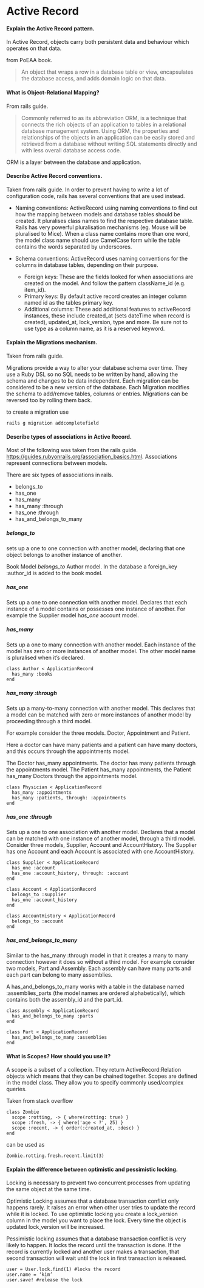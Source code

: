 # Active Record


#### Explain the Active Record pattern.

In Active Record, objects carry both persistent data and behaviour which operates on that data.

from PoEAA book.
> An object that wraps a row in a database table or view, encapsulates the database access, and adds domain logic on that data.


#### What is Object-Relational Mapping?

 From rails guide.
> Commonly referred to as its abbreviation ORM, is a technique that connects the rich objects of an application to tables in a relational database management system. Using ORM, the properties and relationships of the objects in an application can be easily stored and retrieved from a database without writing SQL statements directly and with less overall database access code.

ORM is a layer between the database and application. 


#### Describe Active Record conventions.

Taken from rails guide.
In order to prevent having to write a lot of configuration code, rails has several conventions that are used instead.

- Naming conventions: ActiveRecord using naming conventions to find out how the mapping between models and database tables should be created. It pluralises class names to find the respective database table. Rails has very powerful pluralisation mechanisms (eg. Mouse will be pluralised to Mice). When a class name contains more than one word, the model class name should use CamelCase form while the table contains the words separated by underscores.

- Schema conventions: ActiveRecord uses naming conventions for the columns in database tables, depending on their purpose.
  - Foreign keys: These are the fields looked for when associations are created on the model. And follow the pattern className_id (e.g. item_id).
  - Primary keys: By default active record creates an integer column named id as the tables primary key. 
  - Additional columns: These add additional features to activeRecord instances, these include created_at (sets dateTime when record is created), updated_at, lock_version, type and more. Be sure not to use type as a column name, as it is a reserved keyword.
 

#### Explain the Migrations mechanism.
Taken from rails guide.

Migrations provide a way to alter your database schema over time. They use a Ruby DSL so no SQL needs to be written by hand, allowing the schema and changes to be data independent. Each migration can be considered to be a new version of the database. Each Migration modifies the schema to add/remove tables, columns or entries. Migrations can be reversed too by rolling them back. 

to create a migration use
```
rails g migration addcompletefield
```

#### Describe types of associations in Active Record.

Most of the following was taken from the rails guide. https://guides.rubyonrails.org/association_basics.html. Associations represent connections between models. 

There are six types of associations in rails.
- belongs_to
- has_one
- has_many
- has_many :through
- has_one :through
- has_and_belongs_to_many

##### belongs_to
sets up a one to one connection with another model, declaring that one object belongs to another instance of another.

Book Model *belongs_to* Author model. In the database a foreign_key :author_id is added to the book model. 

##### has_one
Sets up a one to one connection with another model. Declares that each instance of a model contains or possesses one instance of another.
For example the Supplier model h*as_one* account model.



##### has_many
Sets up a one to many connection with another model. Each instance of the model has zero or more instances of another model. The other model name is pluralised when it’s declared.

```
class Author < ApplicationRecord
  has_many :books
end
```

##### has_many :through
Sets up a many-to-many connection with another model. This declares that a model can be matched with zero or more instances of another model by proceeding through a third model.

For example consider the three models. Doctor, Appointment and Patient.

Here a doctor can have many patients and a patient can have many doctors, and this occurs through the appointments model.

The Doctor has_many appointments. The doctor has many patients through the appointments model. The Patient has_many appointments, the Patient has_many Doctors through the appointments model. 

```
class Physician < ApplicationRecord
  has_many :appointments
  has_many :patients, through: :appointments
end
```

##### has_one :through
Sets up a one to one association with another model. Declares that a model can be matched with one instance of another model, through a third model. Consider three models, Supplier, Account and AccountHistory. The Supplier has one Account and each Account is associated with one AccountHistory. 

```
class Supplier < ApplicationRecord
  has_one :account
  has_one :account_history, through: :account
end
 
class Account < ApplicationRecord
  belongs_to :supplier
  has_one :account_history
end
 
class AccountHistory < ApplicationRecord
  belongs_to :account
end
```

##### has_and_belongs_to_many

Similar to the has_many :through model in that it creates a many to many connection however it does so without a third model. For example consider two models, Part and Assembly. Each assembly can have many parts and each part can belong to many assemblies.

A has_and_belongs_to_many works with a table in the database named :assemblies_parts (the model names are ordered alphabetically), which contains both the assembly_id and the part_id. 

```
class Assembly < ApplicationRecord
  has_and_belongs_to_many :parts
end
 
class Part < ApplicationRecord
  has_and_belongs_to_many :assemblies
end
```

#### What is Scopes? How should you use it?

A scope is a subset of a collection. They return ActiveRecord:Relation objects which means that they can be chained together.  Scopes are defined in the model class. They allow you to specify commonly used/complex queries. 

Taken from stack overflow
```
class Zombie
  scope :rotting, -> { where(rotting: true) }
  scope :fresh, -> { where('age < ?', 25) }
  scope :recent, -> { order(:created_at, :desc) }
end
```

can be used as 
```
Zombie.rotting.fresh.recent.limit(3)
```


#### Explain the difference between optimistic and pessimistic locking.

Locking is necessary to prevent two concurrent processes from updating the same object at the same time. 

Optimistic Locking assumes that a database transaction conflict only happens rarely. It raises an error when other user tries to update the record while it is locked. To use optimistic locking you create a lock_version column in the model you want to place the lock. Every time the object is updated lock_version will be increased. 


Pessimistic locking assumes that a database transaction conflict is very likely to happen. It locks the record until the transaction is done. If the record is currently locked and another user makes a transaction, that second transaction will wait until the lock in first transaction is released.

```
user = User.lock.find(1) #locks the record
user.name = ‘kim’
user.save! #release the lock
```





